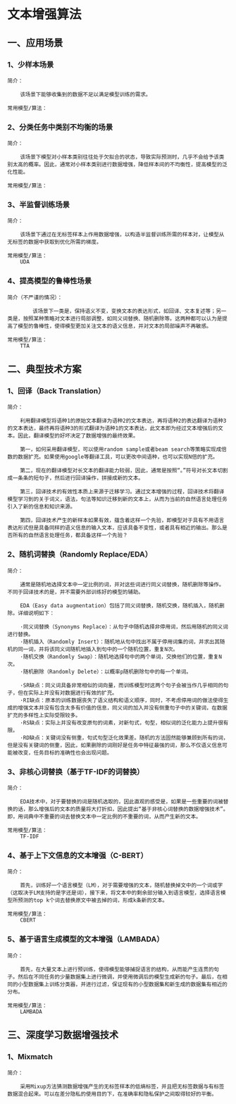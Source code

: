 # 									**文本增强算法**

## 一、应用场景

### 		1、少样本场景

	简介：	
		
		该场景下能够收集到的数据不足以满足模型训练的需求。
		
	常用模型/算法：

### 		2、分类任务中类别不均衡的场景

	简介：	
	
		该场景下模型对小样本类别往往处于欠拟合的状态，导致实际预测时，几乎不会给予该类别太高的概率。因此，通常对小样本类别进行数据增强，降低样本间的不均衡性，提高模型的泛化性能。
		
	常用模型/算法：

### 		3、半监督训练场景


	简介：
	
		该场景下通过在无标签样本上作用数据增强，以构造半监督训练所需的样本对，让模型从无标签的数据中获取到优化所需的梯度。
		
	常用模型/算法：
		UDA

### 4、提高模型的鲁棒性场景

```
简介（不严谨的情况）：

		该场景下一类是，保持语义不变，变换文本的表达形式，如回译、文本复述等；另一类是，按照某种策略对文本进行局部调整，如同义词替换、随机删除等。这两种都可以认为是提高了模型的鲁棒性，使得模型更加关注文本的语义信息，并对文本的局部噪声不再敏感。

常用模型/算法：
	TTA
```

## 二、典型技术方案

### 1、回译（Back Translation）

```
简介：
	
	利用翻译模型将语种1的原始文本翻译为语种2的文本表达，再将语种2的表达翻译为语种3的文本表达，最终再将语种3的形式翻译为语种1的文本表达，此文本即为经过文本增强后的文本。因此，翻译模型的好坏决定了数据增强的最终效果。
	
	第一，如何采用翻译模型，可以使用random sample或者beam search等策略实现成倍数的数据扩充。如果使用google等翻译工具，可以更改中间语种，也可以实现N倍的扩充。
	
	第二，现在的翻译模型对长文本的翻译能力较弱，因此，通常是按照“。”符号对长文本切割成一条条的短句子，然后进行回译操作，拼接成新的文本。
	
	第三，回译技术的有效性本质上来源于迁移学习。通过文本增强的过程，回译技术将翻译模型学习到的关于词义，语法，句法等知识迁移到新的文本上，从而为当前的自然语言处理任务引入了新的信息和知识来源。
	
	第四，回译技术产生的新样本如果有效，蕴含着这样一个先验，即模型对于具有不用语言表达形式但是具备同样的语义信息的输入文本，应该具备不变性，或者具有相近的输出。那么是否所有的自然语言处理任务，都具备这样一个先验？
```

### 2、随机词替换（Randomly Replace/EDA）

```
简介：
	
	通常是随机地选择文本中一定比例的词，并对这些词进行同义词替换，随机删除等操作。不同于回译技术的是，并不需要外部训练好的模型的辅助。
	
	EDA（Easy data augmentation）包括了同义词替换，随机交换，随机插入，随机删除。详细说明如下：
	
	·同义词替换（Synonyms Replace）：从句子中随机选择非停用词，然后用随机的同义词进行替换。
	·随机插入（Randomly Insert）：随机地从句中找出不属于停用词集的词，并求出其随机的同一词，并将该同义词随机地插入到句中的一个随机位置，重复N次。
	·随机交换（Randomly Swap）：随机地选择句中的两个单词，交换他们的位置，重复N次。
	·随机删除（Randomly Delete）：以概率p随机删除句中的每一个单词。
	
	·SR缺点：同义词具备非常相似的词向量，而训练模型时这两个句子会被当作几乎相同的句子，但在实际上并没有对数据进行有效的扩充。
	·RI缺点：原本的训练数据丧失了语义结构和语义顺序，同时，不考虑停用词的做法使得生成的增强文本并没有包含太多有价值的信息，同义词的加入并没有侧重句子中的关键词，在数据扩充的多样性上实际受限较多。
	·RS缺点：实际上并没有改变原句的词素，对新句式，句型，相似词的泛化能力上提升很有限。
	·RD缺点：关键词没有侧重，句式句型泛化效果差。随机的方法固然能够兼顾到所有的词，但是没有关键词的侧重，因此，如果删除的词刚好是任务中特征最强的词，那么不仅语义信息可能被改变，任务目标的准确性也会出现问题。
```

### 3、非核心词替换（基于TF-IDF的词替换）

```
简介：
	
	EDA技术中，对于要替换的词是随机选取的，因此直观的感受是，如果是一些重要的词被替换的话，那么增强后的文本的质量将大打折扣，因此提出“基于非核心词替换的数据增强技术”。即，用词典中不重要的词去替换文本中一定比例的不重要的词，从而产生新的文本。

常用模型/算法：	
	TF-IDF
```

### 4、基于上下文信息的文本增强（C-BERT）

```
简介：
	
	首先，训练好一个语言模型（LM），对于需要增强的文本，随机替换掉文中的一个词或字（这取决于LM支持的是字还是词），接下来，将文本中的剩余部分输入到语言模型，选择语言模型所预测的top k个词去替换原文中被去掉的词，形成k条新的文本。
	
常用模型/算法：	
	CBERT
```

### 5、基于语言生成模型的文本增强（LAMBADA）

```
简介：
	
	首先，在大量文本上进行预训练，使得模型能够捕捉语言的结构，从而能产生连贯的句子。然后在不同任务的少量数据集上进行微调，并使用微调后的模型生成新的句子。最后，在相同的小型数据集上训练分类器，并进行过滤，保证现有的小型数据集和新生成的数据集有相近的分布。

常用模型/算法：
	LAMBADA
```

## 三、深度学习数据增强技术

### 1、Mixmatch

```
简介：
	
	采用Mixup方法猜测数据增强产生的无标签样本的低熵标签，并且把无标签数据与有标签数据混合起来。可以在差分隐私的使用目的下，在准确率和隐私保护之间取得较好的平衡。

```

